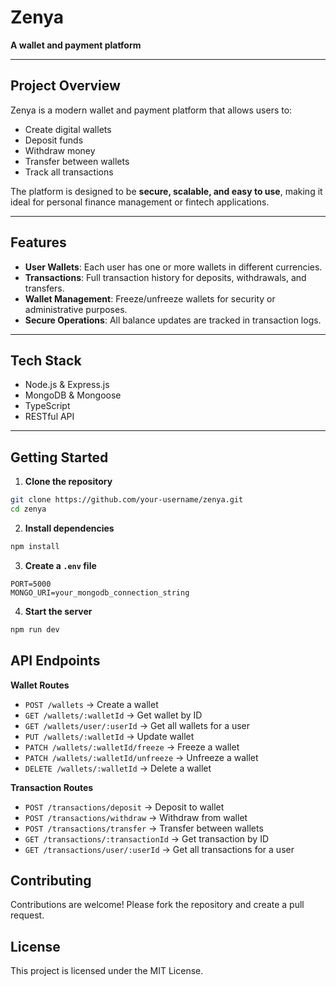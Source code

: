 # Zenya

**A wallet and payment platform**

---

## Project Overview

Zenya is a modern wallet and payment platform that allows users to:  
- Create digital wallets  
- Deposit funds  
- Withdraw money  
- Transfer between wallets  
- Track all transactions  

The platform is designed to be **secure, scalable, and easy to use**, making it ideal for personal finance management or fintech applications.

---

## Features

- **User Wallets**: Each user has one or more wallets in different currencies.  
- **Transactions**: Full transaction history for deposits, withdrawals, and transfers.  
- **Wallet Management**: Freeze/unfreeze wallets for security or administrative purposes.  
- **Secure Operations**: All balance updates are tracked in transaction logs.  

---

## Tech Stack

- Node.js & Express.js  
- MongoDB & Mongoose  
- TypeScript  
- RESTful API  

---

## Getting Started

1. **Clone the repository**
```bash
git clone https://github.com/your-username/zenya.git
cd zenya
```

2. **Install dependencies**
```bash
npm install
```

3. **Create a `.env` file**
```env
PORT=5000
MONGO_URI=your_mongodb_connection_string
```


4. **Start the server**
 ```bash
npm run dev
```

## API Endpoints

**Wallet Routes**  
- `POST /wallets` → Create a wallet  
- `GET /wallets/:walletId` → Get wallet by ID  
- `GET /wallets/user/:userId` → Get all wallets for a user  
- `PUT /wallets/:walletId` → Update wallet  
- `PATCH /wallets/:walletId/freeze` → Freeze a wallet  
- `PATCH /wallets/:walletId/unfreeze` → Unfreeze a wallet  
- `DELETE /wallets/:walletId` → Delete a wallet  

**Transaction Routes**  
- `POST /transactions/deposit` → Deposit to wallet  
- `POST /transactions/withdraw` → Withdraw from wallet  
- `POST /transactions/transfer` → Transfer between wallets  
- `GET /transactions/:transactionId` → Get transaction by ID  
- `GET /transactions/user/:userId` → Get all transactions for a user  

## Contributing
Contributions are welcome! Please fork the repository and create a pull request.

## License
This project is licensed under the MIT License.


